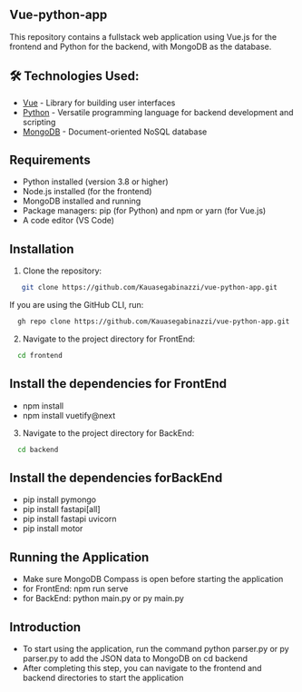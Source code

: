 ## Vue-python-app
This repository contains a fullstack web application using Vue.js for the frontend and Python for the backend, with MongoDB as the database.

## 🛠 Technologies Used:

- [Vue](https://vuejs.org/) - Library for building user interfaces
- [Python](https://www.python.org/) - Versatile programming language for backend development and scripting
- [MongoDB](https://www.mongodb.com/) - Document-oriented NoSQL database

## Requirements
- Python installed (version 3.8 or higher)
- Node.js installed (for the frontend)
- MongoDB installed and running
- Package managers: pip (for Python) and npm or yarn (for Vue.js)
- A code editor (VS Code)

## Installation

1. Clone the repository:
```bash
   git clone https://github.com/Kauasegabinazzi/vue-python-app.git
```

If you are using the GitHub CLI, run:

```bash
  gh repo clone https://github.com/Kauasegabinazzi/vue-python-app.git
```
2. Navigate to the project directory for FrontEnd:

```bash
  cd frontend
```
## Install the dependencies for FrontEnd

- npm install
- npm install vuetify@next

3. Navigate to the project directory for BackEnd:

```bash
  cd backend
```
## Install the dependencies forBackEnd

- pip install pymongo
- pip install fastapi[all]
- pip install fastapi uvicorn
- pip install motor

## Running the Application

- Make sure MongoDB Compass is open before starting the application
- for FrontEnd: npm run serve
- for BackEnd: python main.py or py main.py

## Introduction

- To start using the application, run the command python parser.py or py parser.py to add the JSON data to MongoDB on cd backend
- After completing this step, you can navigate to the frontend and backend directories to start the application

